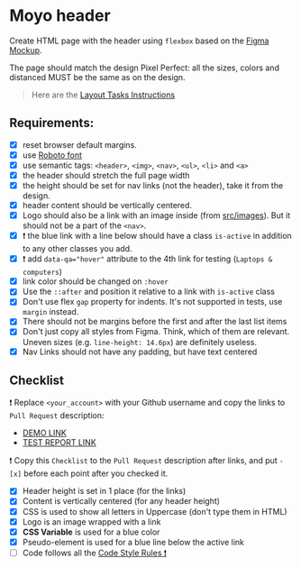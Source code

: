 # Moyo header
Create HTML page with the header using `flexbox` based on the [Figma Mockup](https://www.figma.com/file/1sog2rmfyCjnVxkeZ3ptnc/MOYO-%2F-Header?node-id=0%3A1&mode=dev).

The page should match the design Pixel Perfect: all the sizes, colors and distanced MUST be the same as on the design.

> Here are the [Layout Tasks Instructions](https://mate-academy.github.io/layout_task-guideline)

## Requirements:

- [x] reset browser default margins.
- [x] use [Roboto font](https://fonts.google.com/specimen/Roboto)
- [x] use semantic tags: `<header>`, `<img>`, `<nav>`, `<ul>`, `<li>` and `<a>`
- [x] the header should stretch the full page width
- [x] the height should be set for nav links (not the header), take it from the design.
- [x] header content should be vertically centered.
- [x] Logo should also be a link with an image inside (from [src/images](src/images)). But it should not be a part of the `<nav>`.
- [x] ❗️ the blue link with a line below should have a class `is-active` in addition to any other classes you add.
- [x] ❗️ add `data-qa="hover"` attribute to the 4th link for testing (`Laptops & computers`)
- [x] link color should be changed on `:hover`
- [x] Use the `::after` and position it relative to a link with `is-active` class
- [x] Don't use flex `gap` property for indents. It's not supported in tests, use `margin` instead.
- [x] There should not be margins before the first and after the last list items
- [x] Don't just copy all styles from Figma. Think, which of them are relevant. Uneven sizes (e.g. `line-height: 14.6px`) are definitely useless.
- [x] Nav Links should not have any padding, but have text centered

## Checklist

❗️ Replace `<your_account>` with your Github username and copy the links to `Pull Request` description:

- [DEMO LINK](https://<your_account>.github.io/layout_moyo-header/)
- [TEST REPORT LINK](https://<your_account>.github.io/layout_moyo-header/report/html_report/)

❗️ Copy this `Checklist` to the `Pull Request` description after links, and put `- [x]` before each point after you checked it.

- [x] Header height is set in 1 place (for the links)
- [x] Content is vertically centered (for any header height)
- [x] CSS is used to show all letters in Uppercase (don't type them in HTML)
- [x] Logo is an image wrapped with a link
- [x] **CSS Variable** is used for a blue color
- [x] Pseudo-element is used for a blue line below the active link
- [ ] Code follows all the [Code Style Rules ❗️](./checklist.md)
